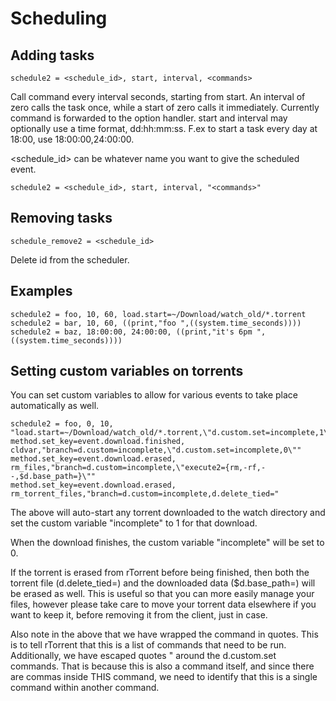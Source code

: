 Scheduling
==========

Adding tasks
------------

```
schedule2 = <schedule_id>, start, interval, <commands>
```

Call command every interval seconds, starting from start. An interval of zero calls the task once, while a start of zero calls it immediately. Currently command is forwarded to the option handler. start and interval may optionally use a time format, dd:hh:mm:ss. F.ex to start a task every day at 18:00, use 18:00:00,24:00:00.

<schedule_id> can be whatever name you want to give the scheduled event.

```
schedule2 = <schedule_id>, start, interval, "<commands>"
```

Removing tasks
--------------

```
schedule_remove2 = <schedule_id>
```

Delete id from the scheduler.

Examples
--------

```
schedule2 = foo, 10, 60, load.start=~/Download/watch_old/*.torrent
schedule2 = bar, 10, 60, ((print,"foo ",((system.time_seconds))))
schedule2 = baz, 18:00:00, 24:00:00, ((print,"it's 6pm ",((system.time_seconds))))
```

Setting custom variables on torrents
--------
You can set custom variables to allow for various events to take place automatically as well.

```
schedule2 = foo, 0, 10, "load.start=~/Download/watch_old/*.torrent,\"d.custom.set=incomplete,1\""
method.set_key=event.download.finished, cldvar,"branch=d.custom=incomplete,\"d.custom.set=incomplete,0\""
method.set_key=event.download.erased, rm_files,"branch=d.custom=incomplete,\"execute2={rm,-rf,--,$d.base_path=}\""
method.set_key=event.download.erased, rm_torrent_files,"branch=d.custom=incomplete,d.delete_tied="
```

The above will auto-start any torrent downloaded to the watch directory and set the custom variable "incomplete" to 1 for that download.

When the download finishes, the custom variable "incomplete" will be set to 0.

If the torrent is erased from rTorrent before being finished, then both the torrent file (d.delete_tied=) and the downloaded data ($d.base_path=) will be erased as well. This is useful so that you can more easily manage your files, however please take care to move your torrent data elsewhere if you want to keep it, before removing it from the client, just in case.

Also note in the above that we have wrapped the command in quotes. This is to tell rTorrent that this is a list of commands that need to be run. Additionally, we have escaped quotes \" around the d.custom.set commands. That is because this is also a command itself, and since there are commas inside THIS command, we need to identify that this is a single command within another command.